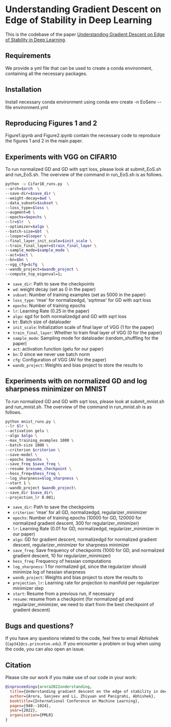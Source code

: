 # Understanding Gradient Descent on Edge of Stability in Deep Learning
This is the codebase of the paper [Understanding Gradient Descent on Edge of Stability
in Deep Learning](https://arxiv.org/pdf/2205.09745.pdf).



## Requirements

We provide a yml file that can be used to create a conda environment, containing all the necessary packages.

## Installation
Install necessary conda environment using 
conda env create -n EoSenv --file environment.yml



## Reproducing Figures 1 and 2
Figure1.ipynb and Figure2.ipynb contain the necessary code to reproduce the figures 1 and 2 in the main paper.


## Experiments with VGG on CIFAR10
To run normalized GD and GD with sqrt loss, please look at submit_EoS.sh and run_EoS.sh. The overview of the command in run_EoS.sh is as follows.

```bash
python -u Cifar10_runs.py  \
--arch=$arch  \
--save-dir=$save_dir \
--weight-decay=$wd \
--data_subset=$subset \
--loss_type=$loss \
--augment=0 \
--epochs=$epochs \
--lr=$lr  \
--optimizer=$algo \
--batch-size=$bt  \
--looper=$looper \
--final_layer_init_scale=$init_scale \
--train_final_layer=$train_final_layer \
--sample_mode=$sample_mode \
--act=$act \
--bn=$bn \
--vgg_cfg=$cfg  \
--wandb_project=$wandb_project \
--compute_top_eigenval=1;   
```

* `save_dir`: Path to save the checkpoints
* `wd`: weight decay (set as 0 in the paper)
* `subset`: Number of training examples (set as 5000 in the paper)
* `loss_type`: 'mse' for normalizedgd, 'sqrtmse' for GD with sqrt loss
* `epochs`: Number of training epochs 
* `lr`: Learning Rate (0.25 in the paper)
* `algo`: sgd for both normalizedgd and GD with sqrt loss
* `bt`: Batch size of dataloader
* `init_scale`: Initialization scale of final layer of VGG (1 for the paper)
* `train_final_layer`: Whether to train final layer of VGG (0 for the paper)
* `sample_mode`: Sampling mode for dataloader (random_shuffling for the paper)
* `act`: activation function (gelu for our paper)
* `bn`: 0 since we never use batch norm
* `cfg`: Configuration of VGG (AV for the paper)
* `wandb_project`: Weights and bias project to store the results to


## Experiments with on normalized GD and log sharpness minimizer on MNIST
To run normalized GD and GD with sqrt loss, please look at submit_mnist.sh and run_mnist.sh. The overview of the command in run_mnist.sh is as follows.
```bash
python mnist_runs.py \
--lr $lr \
--activation gelu \
--algo $algo \
--max_training_examples 1000 \
--batch-size 1000 \
--criterion $criterion \
--save-model \
--epochs $epochs  \
--save_freq $save_freq \
--resume $resume_checkpoint \
--hess_freq=$hess_freq \
--log_sharpness=$log_sharpness \
--start 1 \
--wandb_project $wandb_project\
--save_dir $save_dir\
--projection_lr 0.001; 
```

* `save_dir`: Path to save the checkpoints
* `criterion`: 'mse' for all GD, normalizedgd, regularizer_minimizer
* `epochs`: Number of training epochs  (10000 for GD, 120000 for normalized gradient descent, 300 for regularizer_minimizer)
* `lr`: Learning Rate (0.01 for GD, normalizedgd, regularizer_minimizer in our paper)
* `algo`: GD for gradient descent, normalizedgd for normalized gradient descent, regularizer_minimizer for sharpness minimizer
* `save_freq`: Save frequency of checkpoints (1000 for GD, and normalized gradient descent, 10 for regularizer_minimizer)
* `hess_freq`: Frequency of hessian computations 
* `log_sharpness`: 1 for normalized gd, since the regularizer should minimize log of hessian sharpness
* `wandb_project`: Weights and bias project to store the results to
* `projection_lr`: Learning rate for projection to manifold per regularizer minimizer step
* `start`: Resume from a previous run, if necessary 
* `resume`: resume from a checkpoint (for normalized gd and regularizer_minimizer, we need to start from the best checkpoint of gradient descent)


## Bugs and questions?
If you have any questions related to the code, feel free to email Abhishek (`{ap34}@cs.princeton.edu`). If you encounter a problem or bug when using the code, you can also open an issue.


## Citation

Please cite our work if you make use of our code in your work:

```bibtex
@inproceedings{arora2022understanding,
  title={Understanding gradient descent on the edge of stability in deep learning},
  author={Arora, Sanjeev and Li, Zhiyuan and Panigrahi, Abhishek},
  booktitle={International Conference on Machine Learning},
  pages={948--1024},
  year={2022},
  organization={PMLR}
}
```


